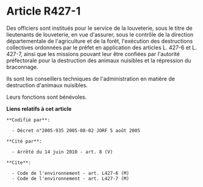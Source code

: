 # Article R427-1

Des officiers sont institués pour le service de la louveterie, sous le titre de lieutenants de louveterie, en vue d'assurer,
sous le contrôle de la direction départementale de l'agriculture et de la forêt, l'exécution des destructions collectives
ordonnées par le préfet en application des articles L. 427-6 et L. 427-7, ainsi que les missions pouvant leur être confiées
par l'autorité préfectorale pour la destruction des animaux nuisibles et la répression du braconnage.

Ils sont les conseillers techniques de l'administration en matière de destruction d'animaux nuisibles.

Leurs fonctions sont bénévoles.

**Liens relatifs à cet article**

	**Codifié par**:

	  - Décret n°2005-935 2005-08-02 JORF 5 août 2005

	**Cité par**:

	  - Arrêté du 14 juin 2010 - art. 8 (V)

	**Cite**:

	  - Code de l'environnement - art. L427-6 (M)
	  - Code de l'environnement - art. L427-7 (M)
